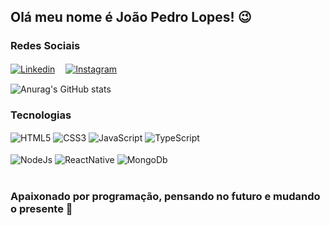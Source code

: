 ## Olá meu nome é João Pedro Lopes! 😉
### Redes Sociais
[![Linkedin](https://img.shields.io/badge/LinkedIn-0077B5?style=for-the-badge&logo=linkedin&logoColor=white)](https://www.linkedin.com/in/devlopes8/) ㅤ[![Instagram](https://img.shields.io/badge/Instagram-E4405F?style=for-the-badge&logo=instagram&logoColor=white)](https://instagram.com/_lopes.jp?utm_source=qr&igshid=MzNlNGNkZWQ4Mg==)

![Anurag's GitHub stats](https://github-readme-stats.vercel.app/api?username=JLopes-dev&show_icons=true&theme=COBALT)
### Tecnologias
<div style="display: inline_block">
    <img align="center" alt="HTML5"
    src="https://img.shields.io/badge/HTML5-E34F26?style=for-the-badge&logo=html5&logoColor=white">
    <img align="center" alt="CSS3"
    src="https://img.shields.io/badge/CSS3-1572B6?style=for-the-badge&logo=css3&logoColor=white">
    <img align="center" alt="JavaScript"
    src="https://img.shields.io/badge/JavaScript-F7DF1E?style=for-the-badge&logo=javascript&logoColor=black">
    <img align="center" alt="TypeScript"
    src="https://img.shields.io/badge/TypeScript-007ACC?style=for-the-badge&logo=typescript&logoColor=white">
    <br>
    <br>
    <img align="center" alt="NodeJs"
    src="https://img.shields.io/badge/Node.js-43853D?style=for-the-badge&logo=node.js&logoColor=white">
    <img align="center" alt="ReactNative"
    src="https://img.shields.io/badge/React_Native-20232A?style=for-the-badge&logo=react&logoColor=61DAFB">
    <img align="center" alt="MongoDb"
    src="https://img.shields.io/badge/MongoDB-4EA94B?style=for-the-badge&logo=mongodb&logoColor=white">
</div>
<br>

### Apaixonado por programação, pensando no futuro e mudando o presente 🚀
